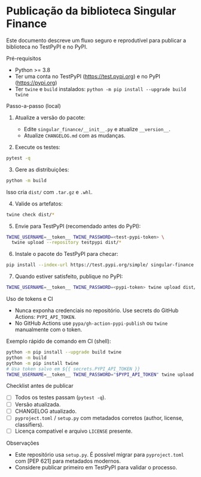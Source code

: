 # Publicação da biblioteca Singular Finance

Este documento descreve um fluxo seguro e reprodutível para publicar a biblioteca no TestPyPI e no PyPI.

Pré-requisitos
- Python >= 3.8
- Ter uma conta no TestPyPI (https://test.pypi.org) e no PyPI (https://pypi.org)
- Ter `twine` e `build` instalados: `python -m pip install --upgrade build twine`

Passo-a-passo (local)
1. Atualize a versão do pacote:
   - Edite `singular_finance/__init__.py` e atualize `__version__`.
   - Atualize `CHANGELOG.md` com as mudanças.

2. Execute os testes:

```bash
pytest -q
```

3. Gere as distribuições:

```bash
python -m build
```

Isso cria `dist/` com `.tar.gz` e `.whl`.

4. Valide os artefatos:

```bash
twine check dist/*
```

5. Envie para TestPyPI (recomendado antes do PyPI):

```bash
TWINE_USERNAME=__token__ TWINE_PASSWORD=<test-pypi-token> \
  twine upload --repository testpypi dist/*
```

6. Instale o pacote do TestPyPI para checar:

```bash
pip install --index-url https://test.pypi.org/simple/ singular-finance
```

7. Quando estiver satisfeito, publique no PyPI:

```bash
TWINE_USERNAME=__token__ TWINE_PASSWORD=<pypi-token> twine upload dist/*
```

Uso de tokens e CI
- Nunca exponha credenciais no repositório. Use secrets do GitHub Actions: `PYPI_API_TOKEN`.
- No GitHub Actions use `pypa/gh-action-pypi-publish` ou `twine` manualmente com o token.

Exemplo rápido de comando em CI (shell):

```bash
python -m pip install --upgrade build twine
python -m build
python -m pip install twine
# Usa token salvo em ${{ secrets.PYPI_API_TOKEN }}
TWINE_USERNAME=__token__ TWINE_PASSWORD="$PYPI_API_TOKEN" twine upload dist/*
```

Checklist antes de publicar
- [ ] Todos os testes passam (`pytest -q`).
- [ ] Versão atualizada.
- [ ] CHANGELOG atualizado.
- [ ] `pyproject.toml` / `setup.py` com metadados corretos (author, license, classifiers).
- [ ] Licença compatível e arquivo `LICENSE` presente.

Observações
- Este repositório usa `setup.py`. É possível migrar para `pyproject.toml` com [PEP 621] para metadados modernos.
- Considere publicar primeiro em TestPyPI para validar o processo.


